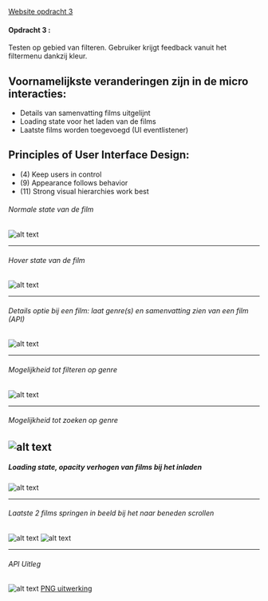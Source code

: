 [Website opdracht 3](https://stefanvanbrummelen.github.io/Frontend-for-Designers/Opdracht%203/v3/)


#### Opdracht 3 : 

Testen op gebied van filteren. Gebruiker krijgt feedback vanuit het filtermenu dankzij kleur.

## Voornamelijkste veranderingen zijn in de micro interacties:
- Details van samenvatting films uitgelijnt
- Loading state voor het laden van de films
- Laatste films worden toegevoegd (UI eventlistener)


## Principles of User Interface Design:
- (4) Keep users in control
- (9) Appearance follows behavior
- (11) Strong visual hierarchies work best


###### Normale state van de film
![alt text](https://stefanvanbrummelen.github.io/Frontend-for-Designers/Opdracht%203/v5/assets/images/1.article.png)

-----
###### Hover state van de film
![alt text](https://stefanvanbrummelen.github.io/Frontend-for-Designers/Opdracht%203/v5/assets/images/2.hover_article.png)

-----
###### Details optie bij een film: laat genre(s) en samenvatting zien van een film (API)
![alt text](https://stefanvanbrummelen.github.io/Frontend-for-Designers/Opdracht%203/v5/assets/images/3.details_article.png)

-----
###### Mogelijkheid tot filteren op genre
![alt text](https://stefanvanbrummelen.github.io/Frontend-for-Designers/Opdracht%203/v5/assets/images/4.filter_genre.png)

-----
###### Mogelijkheid tot zoeken op genre
![alt text](https://stefanvanbrummelen.github.io/Frontend-for-Designers/Opdracht%203/v5/assets/images/8.search_genre.png)
-----

##### Loading state, opacity verhogen van films bij het inladen
![alt text](https://stefanvanbrummelen.github.io/Frontend-for-Designers/Opdracht%203/v5/assets/images/5.loading_state.png)

-----
###### Laatste 2 films springen in beeld bij het naar beneden scrollen
![alt text](https://stefanvanbrummelen.github.io/Frontend-for-Designers/Opdracht%203/v5/assets/images/6.scroll_event.png)
![alt text](https://stefanvanbrummelen.github.io/Frontend-for-Designers/Opdracht%203/v5/assets/images/7.scroll_event_show.png)

-----
###### API Uitleg
![alt text](https://stefanvanbrummelen.github.io/Frontend-for-Designers/Opdracht%203/v5/assets/images/concept_uitwerking.png)
[PNG uitwerking](https://stefanvanbrummelen.github.io/Frontend-for-Designers/Opdracht%203/v3/)

